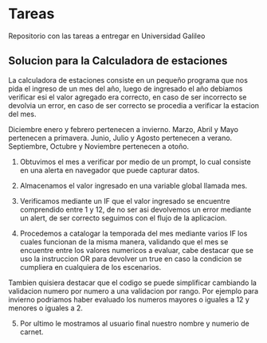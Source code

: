 # Tareas
Repositorio con las tareas a entregar en Universidad Galileo

## Solucion para la Calculadora de estaciones
La calculadora de estaciones consiste en un pequeño programa que nos pida el ingreso de un mes del año, luego de ingresado el año debiamos verificar esi el valor agregado era correcto, en caso de ser incorrecto se devolvia un error, en caso de ser correcto se procedia a verificar la estacion del mes.

Diciembre enero y febrero pertenecen a invierno.
Marzo, Abril y Mayo pertenecen a primavera.
Junio, Julio y Agosto pertenecen a verano.
Septiembre, Octubre y Noviembre pertenecen a otoño.

1. Obtuvimos el mes a verificar por medio de un prompt, lo cual consiste en una alerta en navegador que puede capturar datos.

2. Almacenamos el valor ingresado en una variable global llamada mes.

3. Verificamos mediante un IF que el valor ingresado se encuentre comprendido entre 1 y 12, de no ser asi devolvemos un error mediante un alert, de ser correcto seguimos con el flujo de la aplicacion.

4. Procedemos a catalogar la temporada del mes mediante varios IF los cuales funcionan de la misma manera, validando que el mes se encuentre entre los valores numericos a evaluar, cabe destacar que se uso la instruccion OR para devolver un true en caso la condicion se cumpliera en cualquiera de los escenarios.

Tambien quisiera destacar que el codigo se puede simplificar cambiando la validacion numero por numero a una validacion por rango.
Por ejemplo para invierno podriamos haber evaluado los numeros mayores o iguales a 12 y menores o iguales a 2.

5. Por ultimo le mostramos al usuario final nuestro nombre y numerio de carnet.
